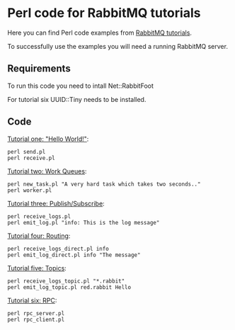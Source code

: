 # Perl code for RabbitMQ tutorials

Here you can find Perl code examples from [RabbitMQ
tutorials](http://www.rabbitmq.com/getstarted.html).

To successfully use the examples you will need a running RabbitMQ server.

## Requirements

To run this code you need to intall Net::RabbitFoot

For tutorial six UUID::Tiny needs to be installed.

## Code

[Tutorial one: "Hello World!"](http://www.rabbitmq.com/tutorial-one-python.html):

    perl send.pl
    perl receive.pl


[Tutorial two: Work Queues](http://www.rabbitmq.com/tutorial-two-python.html):

    perl new_task.pl "A very hard task which takes two seconds.."
    perl worker.pl


[Tutorial three: Publish/Subscribe](http://www.rabbitmq.com/tutorial-three-python.html):

    perl receive_logs.pl
    perl emit_log.pl "info: This is the log message"


[Tutorial four: Routing](http://www.rabbitmq.com/tutorial-four-python.html):

    perl receive_logs_direct.pl info
    perl emit_log_direct.pl info "The message"


[Tutorial five: Topics](http://www.rabbitmq.com/tutorial-five-python.html):

    perl receive_logs_topic.pl "*.rabbit"
    perl emit_log_topic.pl red.rabbit Hello


[Tutorial six: RPC](http://www.rabbitmq.com/tutorial-six-python.html):

    perl rpc_server.pl
    perl rpc_client.pl
